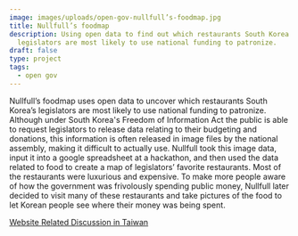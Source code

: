 ```yaml
---
image: images/uploads/open-gov-nullfull’s-foodmap.jpg
title: Nullfull’s foodmap
description: Using open data to find out which restaurants South Korea's
  legislators are most likely to use national funding to patronize.
draft: false
type: project
tags:
  - open gov
---
```

Nullfull’s foodmap uses open data to uncover which restaurants South Korea’s legislators are most likely to use national funding to patronize. Although under South Korea's Freedom of Information Act  the public is able to request legislators to release data relating to their budgeting and donations, this information is often released in image files by the national assembly, making it difficult to actually use. Nullfull took this image data, input it into a google spreadsheet at a hackathon, and then used the data related to food to create a map of legislators’ favorite restaurants. Most of the restaurants were luxurious and expensive. To make more people aware of how the government was frivolously spending public money, Nullfull later decided to visit many of these restaurants and take pictures of the food to let Korean people see where their money was being spent.

[Website
](https://nullfull.kr/)[Related Discussion in Taiwan](https://g0v.hackmd.io/y_O_IpKrRxm6pG5rlO4enw?view)